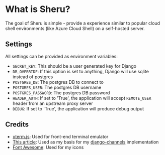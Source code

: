 # What is Sheru?

The goal of Sheru is simple - provide a experience similar to popular cloud shell environments (like Azure Cloud Shell) on a self-hosted server.

## Settings

All settings can be provided as environment variables:

* `SECRET_KEY`: This should be a user generated key for Django
* `DB_OVERRIDE`: If this option is set to anything, Django will use sqlite instead of postgres
* `POSTGRES_DB`: The postgres DB to connect to
* `POSTGRES_USER`: The postgres DB username
* `POSTGRES_PASSWORD`: The postgres DB password
* `HEADER_AUTH`: If set to 'True', the application will accept `REMOTE_USER` header from an upstream proxy server
* `DEBUG`: If set to 'True', the application will produce debug output

## Credits

* [xterm.js](https://xtermjs.org/): Used for front-end terminal emulator
* [This article](https://ynotes.cn/blog/article_detail/180): Used as my basis for my [django-channels](https://channels.readthedocs.io/en/latest/index.html) implementation
* [Font Awesome](https://fontawesome.com/): Used for my icons
